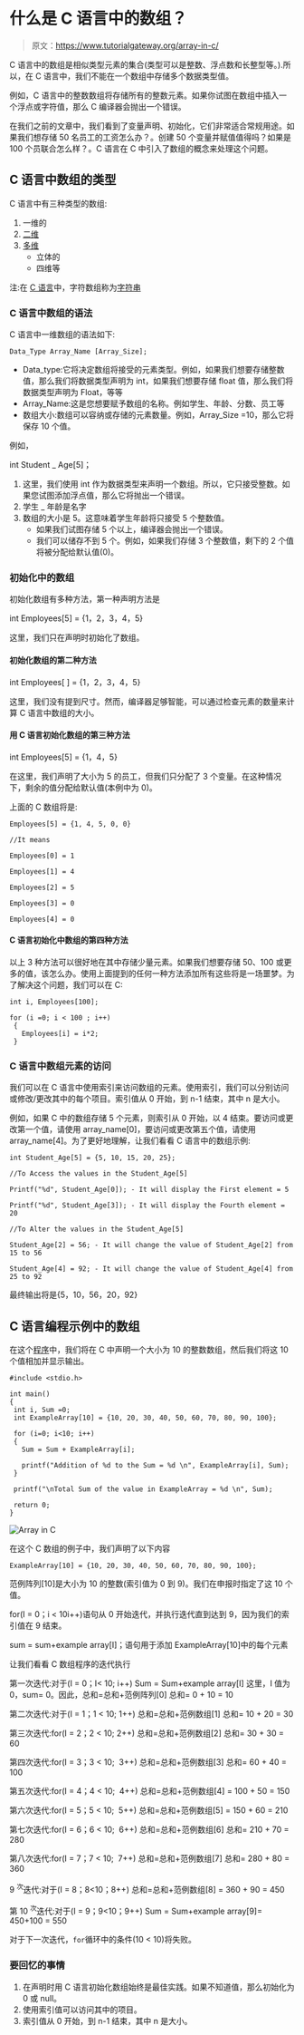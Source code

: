 # 什么是 C 语言中的数组？

> 原文：<https://www.tutorialgateway.org/array-in-c/>

C 语言中的数组是相似类型元素的集合(类型可以是整数、浮点数和长整型等。).所以，在 C 语言中，我们不能在一个数组中存储多个数据类型值。

例如，C 语言中的整数数组将存储所有的整数元素。如果你试图在数组中插入一个浮点或字符值，那么 C 编译器会抛出一个错误。

在我们之前的文章中，我们看到了变量声明、初始化，它们非常适合常规用途。如果我们想存储 50 名员工的工资怎么办？。创建 50 个变量并赋值值得吗？如果是 100 个员联合怎么样？。C 语言在 C 中引入了数组的概念来处理这个问题。

## C 语言中数组的类型

C 语言中有三种类型的数组:

1.  一维的
2.  [二维](https://www.tutorialgateway.org/two-dimensional-array-in-c/ "Two Dimensional Array in C")
3.  [多维](https://www.tutorialgateway.org/multi-dimensional-array-in-c/ "Multi-Dimensional Array in C")
    *   立体的
    *   四维等

注:在 [C 语言](https://www.tutorialgateway.org/c-programming/)中，字符数组称为[字符串](https://www.tutorialgateway.org/c-string/)

### C 语言中数组的语法

C 语言中一维数组的语法如下:

```
Data_Type Array_Name [Array_Size];
```

*   Data_type:它将决定数组将接受的元素类型。例如，如果我们想要存储整数值，那么我们将数据类型声明为 int，如果我们想要存储 float 值，那么我们将数据类型声明为 Float，等等
*   Array_Name:这是您想要赋予数组的名称。例如学生、年龄、分数、员工等
*   数组大小:数组可以容纳或存储的元素数量。例如，Array_Size =10，那么它将保存 10 个值。

例如，

int Student _ Age[5]；

1.  这里，我们使用 int 作为数据类型来声明一个数组。所以，它只接受整数。如果您试图添加浮点值，那么它将抛出一个错误。
2.  学生 _ 年龄是名字
3.  数组的大小是 5。这意味着学生年龄将只接受 5 个整数值。
    *   如果我们试图存储 5 个以上，编译器会抛出一个错误。
    *   我们可以储存不到 5 个。例如，如果我们存储 3 个整数值，剩下的 2 个值将被分配给默认值(0)。

### 初始化中的数组

初始化数组有多种方法，第一种声明方法是

int Employees[5] = {1，2，3，4，5}

这里，我们只在声明时初始化了数组。

#### 初始化数组的第二种方法

int Employees[ ] = {1，2，3，4，5}

这里，我们没有提到尺寸。然而，编译器足够智能，可以通过检查元素的数量来计算 C 语言中数组的大小。

#### 用 C 语言初始化数组的第三种方法

int Employees[5] = {1，4，5}

在这里，我们声明了大小为 5 的员工，但我们只分配了 3 个变量。在这种情况下，剩余的值分配给默认值(本例中为 0)。

上面的 C 数组将是:

```
Employees[5] = {1, 4, 5, 0, 0}

//It means

Employees[0] = 1

Employees[1] = 4

Employees[2] = 5

Employees[3] = 0

Employees[4] = 0
```

#### C 语言初始化中数组的第四种方法

以上 3 种方法可以很好地在其中存储少量元素。如果我们想要存储 50、100 或更多的值，该怎么办。使用上面提到的任何一种方法添加所有这些将是一场噩梦。为了解决这个问题，我们可以在 C:

```
int i, Employees[100];

for (i =0; i < 100 ; i++)
 {
   Employees[i] = i*2;
 }
```

### C 语言中数组元素的访问

我们可以在 C 语言中使用索引来访问数组的元素。使用索引，我们可以分别访问或修改/更改其中的每个项目。索引值从 0 开始，到 n-1 结束，其中 n 是大小。

例如，如果 C 中的数组存储 5 个元素，则索引从 0 开始，以 4 结束。要访问或更改第一个值，请使用 array_name[0]，要访问或更改第五个值，请使用 array_name[4]。为了更好地理解，让我们看看 C 语言中的数组示例:

```
int Student_Age[5] = {5, 10, 15, 20, 25};

//To Access the values in the Student_Age[5]

Printf("%d", Student_Age[0]); - It will display the First element = 5

Printf("%d", Student_Age[3]); - It will display the Fourth element = 20

//To Alter the values in the Student_Age[5]

Student_Age[2] = 56; - It will change the value of Student_Age[2] from 15 to 56

Student_Age[4] = 92; - It will change the value of Student_Age[4] from 25 to 92
```

最终输出将是{5，10，56，20，92}

## C 语言编程示例中的数组

在这个[程序](https://www.tutorialgateway.org/c-programming-examples/)中，我们将在 C 中声明一个大小为 10 的整数数组，然后我们将这 10 个值相加并显示输出。

```
#include <stdio.h>

int main()
{
 int i, Sum =0;
 int ExampleArray[10] = {10, 20, 30, 40, 50, 60, 70, 80, 90, 100};

 for (i=0; i<10; i++)
 {
   Sum = Sum + ExampleArray[i];

   printf("Addition of %d to the Sum = %d \n", ExampleArray[i], Sum);
 }

 printf("\nTotal Sum of the value in ExampleArray = %d \n", Sum);

 return 0;
}
```

![Array in C](img/06b53e075c478b5caee3651bcee8cb1a.png)

在这个 C 数组的例子中，我们声明了以下内容

```
ExampleArray[10] = {10, 20, 30, 40, 50, 60, 70, 80, 90, 100};
```

范例阵列[10]是大小为 10 的整数(索引值为 0 到 9)。我们在申报时指定了这 10 个值。

for(I = 0；i < 10i++)语句从 0 开始迭代，并执行迭代直到达到 9，因为我们的索引值在 9 结束。

sum = sum+example array[I]；语句用于添加 ExampleArray[10]中的每个元素

让我们看看 C 数组程序的迭代执行

第一次迭代:对于(I = 0；I< 10; i++)
Sum = Sum+example array[I]
这里，I 值为 0，sum= 0。因此，总和=总和+范例阵列[0]
总和= 0 + 10 = 10

第二次迭代:对于(I = 1；1 < 10; 1++)
总和=总和+范例数组[1]
总和= 10 + 20 = 30

第三次迭代:for(I = 2；2 < 10; 2++)
总和=总和+范例数组[2]
总和= 30 + 30 = 60

第四次迭代:for(I = 3；3 < 10;  3++)
总和=总和+范例数组[3]
总和= 60 + 40 = 100

第五次迭代:for(I = 4；4 < 10;  4++)
总和=总和+范例数组[4] = 100 + 50 = 150

第六次迭代:for(I = 5；5 < 10;  5++)
总和=总和+范例数组[5] = 150 + 60 = 210

第七次迭代:for(I = 6；6 < 10;  6++)
总和=总和+范例数组[6]
总和= 210 + 70 = 280

第八次迭代:for(I = 7；7 < 10;  7++)
总和=总和+范例数组[7]
总和= 280 + 80 = 360

9 <sup>次</sup>迭代:对于(I = 8；8<10；8++)
总和=总和+范例数组[8] = 360 + 90 = 450

第 10 <sup>次</sup>迭代:对于(I = 9；9<10；9++)
Sum = Sum+example array[9]= 450+100 = 550

对于下一次迭代，`for`循环中的条件(10 < 10)将失败。

### 要回忆的事情

1.  在声明时用 C 语言初始化数组始终是最佳实践。如果不知道值，那么初始化为 0 或 null。
2.  使用索引值可以访问其中的项目。
3.  索引值从 0 开始，到 n-1 结束，其中 n 是大小。